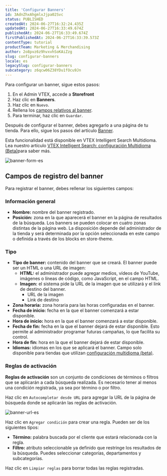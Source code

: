 ```yaml
---
title: 'Configurar Banners'
id: 3AdnZhxAhgmlxJjpa02Svc
status: PUBLISHED
createdAt: 2024-06-27T16:32:24.435Z
updatedAt: 2024-06-27T16:33:49.674Z
publishedAt: 2024-06-27T16:33:49.674Z
firstPublishedAt: 2024-06-27T16:33:39.573Z
contentType: tutorial
productTeam: Marketing & Merchandising
author: 2o8pvz6z9hvxvhSoKAiZzg
slug: configurar-banners
locale: es
legacySlug: configurar-banners
subcategory: z6qcw06Z38YDu1fOcu9Jn
---
```


Para configurar un banner, sigue estos pasos:

1. En el Admin VTEX, accede a **Storefront** 
2. Haz clic en **Banners**.
3. Haz clic en <i class="fas fa-plus"></i> `Nuevo`.
4. Rellena los [campos relativos al banner](#campos-de-registro-del-banner).
5. Para terminar, haz clic en `Guardar`.

Después de configurar el banner, debes agregarlo a una página de tu tienda. Para ello, sigue los pasos del artículo [Banner](https://developers.vtex.com/vtex-developer-docs/docs/vtex-search-banner).

<div class="alert alert-info">
<p> Esta funcionalidad está disponible en VTEX Intelligent Search Multidioma. Lea nuestro artículo <a href="https://help.vtex.com/es/tutorial/vtex-intelligent-search-configuracion-multidioma-beta--2WahlTESLXIJ9XBdQMdTYO#banners">VTEX Intelligent Search: configuración Multidioma (Beta)</a>para saber más.</p>
</div>

![banner-form-es](//images.ctfassets.net/alneenqid6w5/4eY6elSTbPcVvjQHuxOhdu/ae3e6e5ffd311ad1c25e3cd7104bc874/image.png)

## Campos de registro del banner

Para registrar el banner, debes rellenar los siguientes campos:

### Información general

  * **Nombre:** nombre del banner registrado.
  * **Posición:** zona en la que aparecerá el banner en la página de resultados de la búsqueda. Los banners se pueden colocar en cuatro zonas distintas de la página web. La disposición depende del administrador de la tienda y será determinada por la opción seleccionada en este campo o definida a través de los blocks en store-theme.

### Tipo

* **Tipo de banner:** contenido del banner que se creará. El banner puede ser un HTML o una URL de imagen:
  * **HTML:** el administrador puede agregar medios, vídeos de YouTube, imágenes o líneas de código, como JavaScript, en el campo HTML.
  * **Imagen:** el sistema pide la URL de la imagen que se utilizará y el link de destino del banner.
    * URL de la imagen
    * Link de destino
* **Zona horaria:** zona horaria para las horas configuradas en el banner.
* **Fecha de inicio:** fecha en la que el banner comenzará a estar disponible.
* **Hora de inicio:** hora en la que el banner comenzará a estar disponible.
* **Fecha de fin:** fecha en la que el banner dejará de estar disponible. Esto permite al administrador programar futuras campañas, lo que facilita su control.
* **Hora de fin:** hora en la que el banner dejará de estar disponible.
* **Idiomas:** idiomas en los que se aplicará el banner. Campo solo disponible para tiendas que utilizan [configuración multidioma (beta)](https://help.vtex.com/es/tutorial/vtex-intelligent-search-configuracoes-multi-idioma-beta--2WahlTESLXIJ9XBdQMdTYO).

### Reglas de activación

**Reglas de activación** son un conjunto de condiciones de términos o filtros que se aplicarán a cada búsqueda realizada. Es necesario tener al menos una condición registrada, ya sea por término o por filtro.

Haz clic en <i class="fa-solid fa-link"></i> `Autocompletar desde URL` para agregar la URL de la página de búsqueda donde se aplicarán las reglas de activación.

![banner-url-es](//images.ctfassets.net/alneenqid6w5/2ldGnmahkPao4EbISls3gu/c7c8d7edfb83b4bb4f1e829b4aa50dc9/image.png)

Haz clic en <i class="fas fa-plus"></i> `Agregar condición` para crear una regla. Pueden ser de los siguientes tipos:

* **Término:** palabra buscada por el cliente que estará relacionada con la regla.
* **Filtro:** atributo seleccionable ya definido que restringe los resultados de la búsqueda. Puedes seleccionar categorías, departamentos y subcategorías.

Haz clic en `Limpiar reglas` para borrar todas las reglas registradas.
